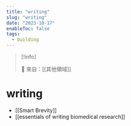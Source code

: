 ```yaml
---
title: "writing"
slug: "writing"
date: "2023-10-17"
enableToc: false
tags:
  - building
---
```


> [!info]
>
> 🌱 來自：[[其他領域]]

# writing

- [[Smart Brevity]]
- [[essentials of writing biomedical research]]
